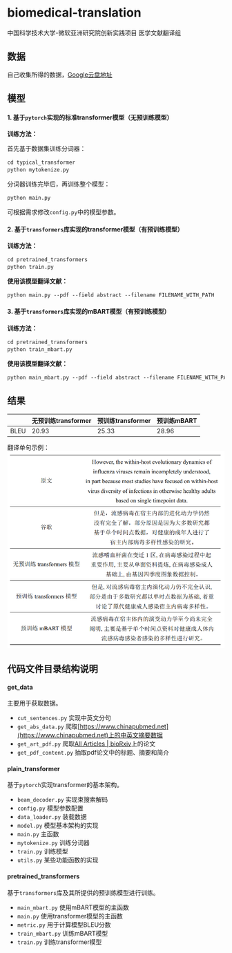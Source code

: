 # biomedical-translation

中国科学技术大学-微软亚洲研究院创新实践项目 医学文献翻译组

## 数据

自己收集所得的数据，[Google云盘地址](https://drive.google.com/drive/folders/13kN6eF7K40JBJtn_nn6EdBcSVivBA0y0?usp=sharing)

## 模型

#### 1. 基于`pytorch`实现的标准transformer模型（无预训练模型）

**训练方法：**

首先基于数据集训练分词器：

```apache
cd typical_transformer
python mytokenize.py
```

分词器训练完毕后，再训练整个模型：

```apache
python main.py
```

可根据需求修改`config.py`中的模型参数。

#### 2. 基于`transformers`库实现的transformer模型（有预训练模型）

**训练方法：**

```apache
cd pretrained_transformers
python train.py
```

**使用该模型翻译文献：**

```apache
python main.py --pdf --field abstract --filename FILENAME_WITH_PATH
```

#### 3. 基于`transformers`库实现的mBART模型（有预训练模型）

**训练方法：**

```apache
cd pretrained_transformers
python train_mbart.py
```

**使用该模型翻译文献：**

```apache
python main_mbart.py --pdf --field abstract --filename FILENAME_WITH_PATH
```

## 结果


|      | 无预训练transformer | 预训练transformer | 预训练mBART |
| ------ | --------------------- | ------------------- | ------------- |
| BLEU | 20.93               | 25.33             | 28.96       |



翻译单句示例：
![](image/README/1621929441551.png)

## 代码文件目录结构说明

#### get_data

主要用于获取数据。

* `cut_sentences.py` 实现中英文分句
* `get_abs_data.py` 爬取[https://www.chinapubmed.net](https://www.chinapubmed.net)上的中英文摘要数据
* `get_art_pdf.py` 爬取[All Articles | bioRxiv](https://www.biorxiv.org/content/early/recent)上的论文
* `get_pdf_content.py` 抽取pdf论文中的标题、摘要和简介

#### plain_transformer

基于`pytorch`实现transformer的基本架构。

* `beam_decoder.py` 实现束搜索解码
* `config.py` 模型参数配置
* `data_loader.py` 装载数据
* `model.py` 模型基本架构的实现
* `main.py` 主函数
* `mytokenize.py` 训练分词器
* `train.py` 训练模型
* `utils.py` 某些功能函数的实现

#### pretrained_transformers

基于`transformers`库及其所提供的预训练模型进行训练。

* `main_mbart.py` 使用mBART模型的主函数
* `main.py` 使用transformer模型的主函数
* `metric.py` 用于计算模型BLEU分数
* `train_mbart.py` 训练mBART模型
* `train.py` 训练transformer模型
